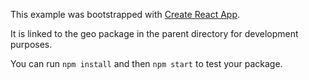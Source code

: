 This example was bootstrapped with [Create React App](https://github.com/facebook/create-react-app).

It is linked to the geo package in the parent directory for development purposes.

You can run `npm install` and then `npm start` to test your package.
